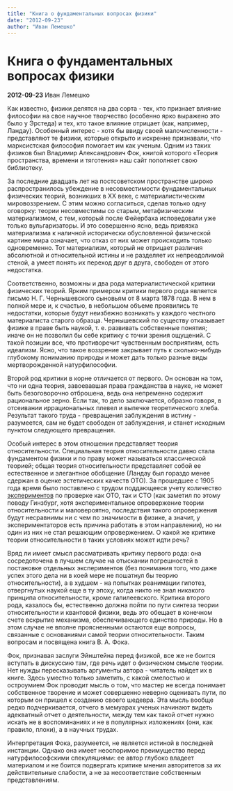 ```yaml
---
title: "Книга о фундаментальных вопросах физики"
date: "2012-09-23"
author: "Иван Лемешко"
---
```


# Книга о фундаментальных вопросах физики

**2012-09-23** Иван Лемешко

Как известно, физики делятся на два сорта - тех, кто признает влияние философии на свое научное творчество (особенно ярко выражено это было у Эрстеда) и тех, кто такое влияние отрицает (как, например, Ландау). Особенный интерес - хотя бы ввиду своей малочисленности - представляют те физики, которые открыто и искренне признавали, что марксистская философия помогает им как ученым. Одним из таких физиков был Владимир Александрович Фок, книгой которого «Теория пространства, времени и тяготения» наш сайт пополняет свою библиотеку.

За последние двадцать лет на постсоветском пространстве широко распространилось убеждение в несовместимости фундаментальных физических теорий, возникших в ХХ веке, с материалистическим мировоззрением. С этим можно согласиться, сделав только одну оговорку: теории несовместимы со старым, метафизическим материализмом, с тем, который после Фейербаха исповедовали уже только вульгаризаторы. И это совершенно ясно, ведь привязка материализма к наличной исторически обусловленной физической картине мира означает, что отказ от них может происходить только одновременно. Тот материализм, который не отрицает различия абсолютной и относительной истины и не разделяет их непреодолимой стеной, а умеет понять их переход друг в друга, свободен от этого недостатка.

Соответственно, возможны и два рода материалистической критики физических теорий. Ярким примером критики первого рода является письмо Н. Г. Чернышевского сыновьям от 8 марта 1878 года. В нем в полной мере и, к счастью, в небольшом объеме проявились те недостатки, которые будут неизбежно возникать у каждого честного материалиста старого образца. Чернышевский по существу отказывает физике в праве быть наукой, т. е. развивать собственные понятия; иначе он не позволил бы себе критику с точки зрения ощущений. С такой позиции все, что противоречит чувственным восприятиям, есть идеализм. Ясно, что такое воззрение закрывает путь к сколько-нибудь глубокому пониманию природы и может дать только разные виды мертворожденной натурфилософии.

Второй род критики в корне отличается от первого. Он основан на том, что ни одна теория, завоевавшая права гражданства в науке, не может быть безоговорочно отброшена, ведь она непременно содержит рациональное зерно. Если так, то дело заключается, образно говоря, в отсеивании иррациональных плевел и выпечке теоретического хлеба. Результат такого труда - превращения заблуждения в истину - разумеется, сам не будет свободен от заблуждения, и станет исходным пунктом следующего превращения.

Особый интерес в этом отношении представляет теория относительности. Специальная теория относительности давно стала фундаментом физики и по праву может называться классической теорией; общая теория относительности представляет собой ее естественное и элегантное обобщение (Ландау был гораздо менее сдержан в оценке эстетических качеств ОТО). За прошедшее с 1905 года время было поставлено с трудом поддающееся учету количество [экспериментов](http://math.ucr.edu/home/baez/physics/Relativity/SR/experiments.html) по проверке как ОТО, так и СТО (как заметил по этому поводу Гинзбург, хотя экспериментальное опровержение теории относительности и маловероятно, последствия такого опровержения будут несравнимы ни с чем по значимости в физике, а значит, у экспериментаторов есть причина работать в этом направлении), но ни один из них не стал решающим опровержением. О какой же критике теории относительности в таких условиях может идти речь?

Вряд ли имеет смысл рассматривать критику первого рода: она сосредоточена в лучшем случае на отыскании погрешностей в постановке отдельных экспериментов (без понимания того, что даже успех этого дела ни в коей мере не пошатнул бы теорию относительности), а в худшем - на попытках реанимации гипотез, отвергнутых наукой еще в ту эпоху, когда никто не знал никакого принципа относительности, кроме галилеевского. Критика второго рода, казалось бы, естественно должна пойти по пути синтеза теории относительности и квантовой физики, ведь это обещает в конечном счете вскрытие механизма, обеспечивающего единство природы. Но в этом случае не вполне проясненными остаются еще вопросы, связанные с основаниями самой теории относительности. Таким вопросам и посвящена книга В. А. Фока.

Фок, признавая заслуги Эйнштейна перед физикой, все же не боится вступать в дискуссию там, где речь идет о физическом смысле теории. Нет нужды пересказывать аргументы автора - читатель найдет их в книге. Здесь уместно только заметить, с какой смелостью и остроумием Фок проводит мысль о том, что мастер не всегда понимает собственное творение и может совершенно неверно оценивать пути, по которым он пришел к созданию своего шедевра. Эта мысль вообще редко подчеркивается, отчего в мемуарах ученых начинают видеть адекватный отчет о деятельности, между тем как такой отчет нужно искать не в воспоминаниях и не в популярных изложениях (они, как правило, плохи), а в научных трудах.

Интерпретация Фока, разумеется, не является истиной в последней инстанции. Однако она имеет неоспоримое преимущество перед натурфилософскими спекуляциями: ее автор глубоко владеет материалом и не боится подвергать критике мнения авторитетов за их действительные слабости, а не за несоответствие собственным представлениям.